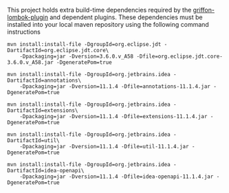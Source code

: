 This project holds extra build-time dependencies required by the [griffon-lombok-plugin][1] and
dependent plugins. These dependencies must be installed into your local maven repository using
the following command instructions

    mvn install:install-file -DgroupId=org.eclipse.jdt -DartifactId=org.eclipse.jdt.core\
        -Dpackaging=jar -Dversion=3.6.0.v_A58 -Dfile=org.eclipse.jdt.core-3.6.0.v_A58.jar -DgeneratePom=true
    
    mvn install:install-file -DgroupId=org.jetbrains.idea -DartifactId=annotations\
        -Dpackaging=jar -Dversion=11.1.4 -Dfile=annotations-11.1.4.jar -DgeneratePom=true
    
    mvn install:install-file -DgroupId=org.jetbrains.idea -DartifactId=extensions\
        -Dpackaging=jar -Dversion=11.1.4 -Dfile=extensions-11.1.4.jar -DgeneratePom=true
    
    mvn install:install-file -DgroupId=org.jetbrains.idea -DartifactId=util\
        -Dpackaging=jar -Dversion=11.1.4 -Dfile=util-11.1.4.jar -DgeneratePom=true
    
    mvn install:install-file -DgroupId=org.jetbrains.idea -DartifactId=idea-openapi\
        -Dpackaging=jar -Dversion=11.1.4 -Dfile=idea-openapi-11.1.4.jar -DgeneratePom=true

[1]: https://github.com/griffon/griffon-lombok-plugin